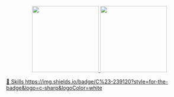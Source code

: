 <div align="center">
  <a href="https://github.com/Douglasghs">
  <img height="180em" src="https://github-readme-stats.vercel.app/api?username=Douglasghs&show_icons=true&theme=dracula&include_all_commits=true&count_private=true"/>
  <img height="180em" src="https://github-readme-stats.vercel.app/api/top-langs/?username=Douglasghs&layout=compact&langs_count=7&theme=dracula"/>
</div>

🚀 Skills
https://img.shields.io/badge/C%23-239120?style=for-the-badge&logo=c-sharp&logoColor=white
